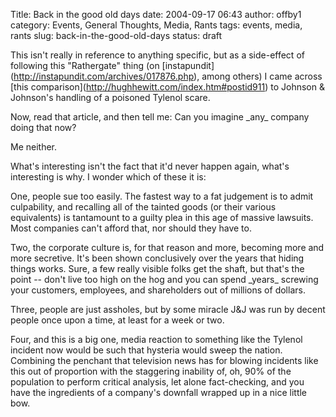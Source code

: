 Title: Back in the good old days
date: 2004-09-17 06:43
author: offby1
category: Events, General Thoughts, Media, Rants
tags: events, media, rants
slug: back-in-the-good-old-days
status: draft

This isn\'t really in reference to anything specific, but as a side-effect of following this \"Rathergate\" thing (on \[instapundit\](<http://instapundit.com/archives/017876.php>), among others) I came across \[this comparison\](<http://hughhewitt.com/index.htm#postid911>) to Johnson & Johnson\'s handling of a poisoned Tylenol scare.

Now, read that article, and then tell me: Can you imagine \_any\_ company doing that now?

Me neither.

What\'s interesting isn\'t the fact that it\'d never happen again, what\'s interesting is why. I wonder which of these it is:

One, people sue too easily. The fastest way to a fat judgement is to admit culpability, and recalling all of the tainted goods (or their various equivalents) is tantamount to a guilty plea in this age of massive lawsuits. Most companies can\'t afford that, nor should they have to.

Two, the corporate culture is, for that reason and more, becoming more and more secretive. It\'s been shown conclusively over the years that hiding things works. Sure, a few really visible folks get the shaft, but that\'s the point \-- don\'t live too high on the hog and you can spend \_years\_ screwing your customers, employees, and shareholders out of millions of dollars.

Three, people are just assholes, but by some miracle J&J was run by decent people once upon a time, at least for a week or two.

Four, and this is a big one, media reaction to something like the Tylenol incident now would be such that hysteria would sweep the nation. Combining the penchant that television news has for blowing incidents like this out of proportion with the staggering inability of, oh, 90% of the population to perform critical analysis, let alone fact-checking, and you have the ingredients of a company\'s downfall wrapped up in a nice little bow.
